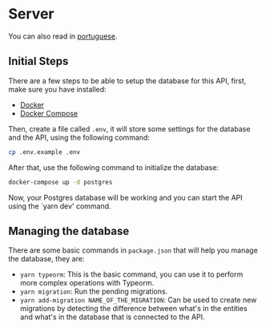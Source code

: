# Server

You can also read in [portuguese](./README-pt-BR.md).

## Initial Steps

There are a few steps to be able to setup the database for this API, first, make sure you have installed:

- [Docker](https://docs.docker.com/engine/install/)
- [Docker Compose](https://docs.docker.com/compose/install/)

Then, create a file called `.env`, it will store some settings for the database and the API, using the following command:

```bash
cp .env.example .env
```

After that, use the following command to initialize the database:

```bash
docker-compose up -d postgres
```

Now, your Postgres database will be working and you can
start the API using the `yarn dev' command.

## Managing the database

There are some basic commands in `package.json` that will help you manage the database, they are:

- `yarn typeorm`: This is the basic command, you can use it to perform more complex operations with Typeorm.
- `yarn migration`: Run the pending migrations.
- `yarn add-migration NAME_OF_THE_MIGRATION`: Can be used to create new migrations by detecting the difference between what's in the entities and what's in the database that is connected to the API.
